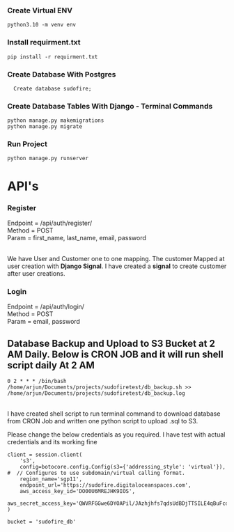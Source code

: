 ### Create Virtual ENV

```
python3.10 -m venv env
```

### Install requirment.txt
```
pip install -r requirment.txt
```

### Create Database With Postgres
```
  Create database sudofire;
```

### Create Database Tables With Django - Terminal Commands
```
python manage.py makemigrations
python manage.py migrate
```

### Run Project
```
python manage.py runserver
```

# API's

### Register 
  Endpoint = /api/auth/register/ <br/>
  Method = POST <br/>
  Param = first_name, last_name, email, password <br/>

<br/>
We have User and Customer one to one mapping. The customer Mapped at user creation with <b>Django Signal</b>.
I have created a <b>signal</b> to create customer after user creations.

### Login 
  Endpoint = /api/auth/login/ <br/>
  Method = POST <br/>
  Param = email, password <br/>


## Database Backup and Upload to S3 Bucket at 2 AM Daily. Below is CRON JOB and it will run shell script daily At 2 AM 
```
0 2 * * * /bin/bash /home/arjun/Documents/projects/sudofiretest/db_backup.sh >>  /home/arjun/Documents/projects/sudofiretest/db_backup.log
```
<br>
I have created shell script to run terminal command to download database from CRON Job and written one python script to upload .sql to S3.

Please change the below credentials as you required. I have test with actual credentials and its working fine

```
client = session.client(
    's3',
    config=botocore.config.Config(s3={'addressing_style': 'virtual'}), #  // Configures to use subdomain/virtual calling format.
    region_name='sgp11',
    endpoint_url='https://sudofire.digitaloceanspaces.com',
    aws_access_key_id='DO00U6MREJHK9IOS',
    aws_secret_access_key='QWVRFGGwe6DYOAPil/JAzhjhfs7qdsUdBDjTTSILE4qBuFcdiRBs'
)

bucket = 'sudofire_db'

```




